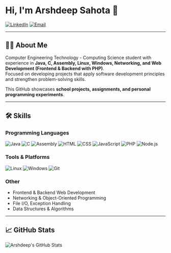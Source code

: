 # Hi, I'm Arshdeep Sahota 👋

[![LinkedIn](https://img.shields.io/badge/LinkedIn-0077B5?style=for-the-badge&logo=linkedin&logoColor=white)](https://linkedin.com/in/arshdeep-sahota-864135242)
[![Email](https://img.shields.io/badge/Email-eagle.sahota@gmail.com-red?style=for-the-badge&logo=gmail&logoColor=white)](mailto:eagle.sahota@gmail.com)

---

## 👨‍🎓 About Me
Computer Engineering Technology - Computing Science student with experience in **Java, C, Assembly, Linux, Windows, Networking, and Web Development (Frontend & Backend with PHP)**.  
Focused on developing projects that apply software development principles and strengthen problem-solving skills.  

This GitHub showcases **school projects, assignments, and personal programming experiments**.  

---

## 🛠 Skills

### Programming Languages
![Java](https://img.shields.io/badge/Java-ED8B00?style=for-the-badge&logo=java&logoColor=white)
![C](https://img.shields.io/badge/C-00599C?style=for-the-badge&logo=c&logoColor=white)
![Assembly](https://img.shields.io/badge/Assembly-6E4B26?style=for-the-badge&logo=assembly&logoColor=white)
![HTML](https://img.shields.io/badge/HTML-E34F26?style=for-the-badge&logo=html5&logoColor=white)
![CSS](https://img.shields.io/badge/CSS-1572B6?style=for-the-badge&logo=css3&logoColor=white)
![JavaScript](https://img.shields.io/badge/JavaScript-F7DF1E?style=for-the-badge&logo=javascript&logoColor=black)
![PHP](https://img.shields.io/badge/PHP-777BB4?style=for-the-badge&logo=php&logoColor=white)
![Node.js](https://img.shields.io/badge/Node.js-339933?style=for-the-badge&logo=node.js&logoColor=white)

### Tools & Platforms
![Linux](https://img.shields.io/badge/Linux-FCC624?style=for-the-badge&logo=linux&logoColor=black)
![Windows](https://img.shields.io/badge/Windows-0078D6?style=for-the-badge&logo=windows&logoColor=white)
![Git](https://img.shields.io/badge/Git-F05032?style=for-the-badge&logo=git&logoColor=white)

### Other
- Frontend & Backend Web Development  
- Networking & Object-Oriented Programming  
- File I/O, Exception Handling  
- Data Structures & Algorithms  

---

## 📈 GitHub Stats
![Arshdeep's GitHub Stats](https://github-readme-stats.vercel.app/api?username=Eagle&show_icons=true&hide_border=true&count_private=true&theme=radical)
